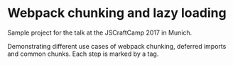 # Webpack chunking and lazy loading

Sample project for the talk at the JSCraftCamp 2017 in Munich.

Demonstrating different use cases of webpack chunking, deferred imports and common chunks. Each step is marked by a tag.
